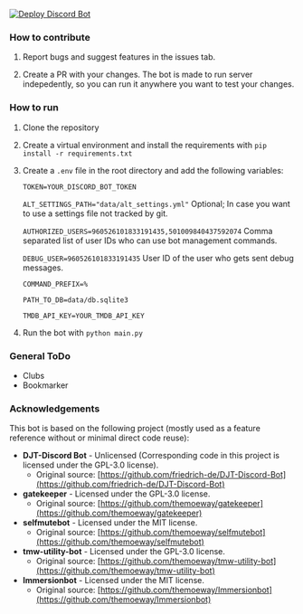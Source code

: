 [![Deploy Discord Bot](https://github.com/friedrich-de/TMW_Bot/actions/workflows/main.yml/badge.svg)](https://github.com/friedrich-de/TMW_Bot/actions/workflows/main.yml)

### How to contribute
1. Report bugs and suggest features in the issues tab.

2. Create a PR with your changes. The bot is made to run server indepedently, so you can run it anywhere you want to test your changes.

### How to run

1. Clone the repository
2. Create a virtual environment and install the requirements with `pip install -r requirements.txt`
3. Create a `.env` file in the root directory and add the following variables:

    `TOKEN=YOUR_DISCORD_BOT_TOKEN`

    `ALT_SETTINGS_PATH="data/alt_settings.yml"` Optional; In case you want to use a settings file not tracked by git.

    `AUTHORIZED_USERS=960526101833191435,501009840437592074` Comma separated list of user IDs who can use bot management commands.

    `DEBUG_USER=960526101833191435` User ID of the user who gets sent debug messages.

    `COMMAND_PREFIX=%`

    `PATH_TO_DB=data/db.sqlite3`

    `TMDB_API_KEY=YOUR_TMDB_API_KEY`

4. Run the bot with `python main.py`


### General ToDo
- Clubs
- Bookmarker

### Acknowledgements
This bot is based on the following project (mostly used as a feature reference without or minimal direct code reuse):

- **DJT-Discord Bot** - Unlicensed (Corresponding code in this project is licensed under the GPL-3.0 license).
  - Original source: [https://github.com/friedrich-de/DJT-Discord-Bot](https://github.com/friedrich-de/DJT-Discord-Bot)
- **gatekeeper** - Licensed under the GPL-3.0 license.
  - Original source: [https://github.com/themoeway/gatekeeper](https://github.com/themoeway/gatekeeper)
- **selfmutebot** - Licensed under the MIT license.
  - Original source: [https://github.com/themoeway/selfmutebot](https://github.com/themoeway/selfmutebot)
- **tmw-utility-bot** - Licensed under the GPL-3.0 license.
  - Original source: [https://github.com/themoeway/tmw-utility-bot](https://github.com/themoeway/tmw-utility-bot)
- **Immersionbot** - Licensed under the MIT license.
  - Original source: [https://github.com/themoeway/Immersionbot](https://github.com/themoeway/Immersionbot)  

